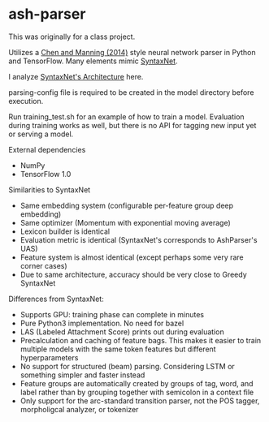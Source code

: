 # ash-parser

This was originally for a class project.

Utilizes a [Chen and Manning (2014)](http://cs.stanford.edu/people/danqi/papers/emnlp2014.pdf) style neural network parser in Python and TensorFlow. Many elements mimic [SyntaxNet](https://github.com/tensorflow/models/tree/master/syntaxnet).

I analyze [SyntaxNet's Architecture](http://andrewmatteson.name/index.php/2017/02/04/inside-syntaxnet/) here.

parsing-config file is required to be created in the model directory before execution.

Run training_test.sh for an example of how to train a model. Evaluation during training works as well, but there is no API for tagging new input yet or serving a model.

External dependencies
- NumPy
- TensorFlow 1.0

Similarities to SyntaxNet
- Same embedding system (configurable per-feature group deep embedding)
- Same optimizer (Momentum with exponential moving average)
- Lexicon builder is identical
- Evaluation metric is identical (SyntaxNet's corresponds to AshParser's UAS)
- Feature system is almost identical (except perhaps some very rare corner cases)
- Due to same architecture, accuracy should be very close to Greedy SyntaxNet

Differences from SyntaxNet:
- Supports GPU: training phase can complete in minutes
- Pure Python3 implementation. No need for bazel
- LAS (Labeled Attachment Score) prints out during evaluation
- Precalculation and caching of feature bags. This makes it easier to train multiple models with the same token features but different hyperparameters
- No support for structured (beam) parsing. Considering LSTM or something simpler and faster instead
- Feature groups are automatically created by groups of tag, word, and label rather than by grouping together with semicolon in a context file
- Only support for the arc-standard transition parser, not the POS tagger, morpholigcal analyzer, or tokenizer
